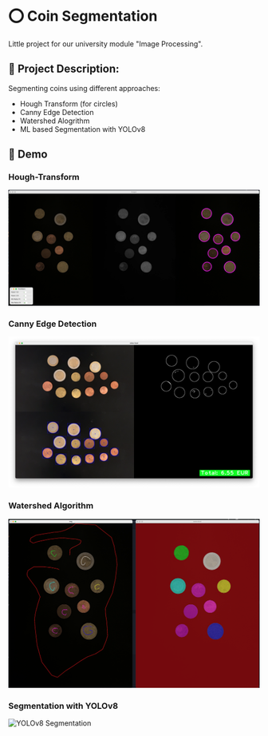 # ⭕ Coin Segmentation

Little project for our university module "Image Processing".

## 📝 Project Description:
Segmenting coins using different approaches:
- Hough Transform (for circles)
- Canny Edge Detection
- Watershed Alogrithm
- ML based Segmentation with YOLOv8

## 👾 Demo

### Hough-Transform
![Hough Transform](/demo/hough-3.png "Hough")

### Canny Edge Detection
![Canny Edge](/demo/canny-2.png "Canny")

### Watershed Algorithm
![Watershed](/demo/watershed-1.png "Watershed")

### Segmentation with YOLOv8
![YOLOv8 Segmentation](/demo/ml-seg.gif "ML-Segmentation")
